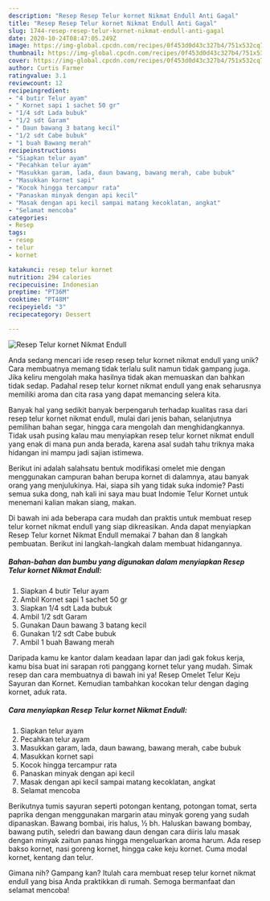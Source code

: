 ```yaml
---
description: "Resep Resep Telur kornet Nikmat Endull Anti Gagal"
title: "Resep Resep Telur kornet Nikmat Endull Anti Gagal"
slug: 1744-resep-resep-telur-kornet-nikmat-endull-anti-gagal
date: 2020-10-24T08:47:05.249Z
image: https://img-global.cpcdn.com/recipes/0f453d0d43c327b4/751x532cq70/resep-telur-kornet-nikmat-endull-foto-resep-utama.jpg
thumbnail: https://img-global.cpcdn.com/recipes/0f453d0d43c327b4/751x532cq70/resep-telur-kornet-nikmat-endull-foto-resep-utama.jpg
cover: https://img-global.cpcdn.com/recipes/0f453d0d43c327b4/751x532cq70/resep-telur-kornet-nikmat-endull-foto-resep-utama.jpg
author: Curtis Farmer
ratingvalue: 3.1
reviewcount: 12
recipeingredient:
- "4 butir Telur ayam"
- " Kornet sapi 1 sachet 50 gr"
- "1/4 sdt Lada bubuk"
- "1/2 sdt Garam"
- " Daun bawang 3 batang kecil"
- "1/2 sdt Cabe bubuk"
- "1 buah Bawang merah"
recipeinstructions:
- "Siapkan telur ayam"
- "Pecahkan telur ayam"
- "Masukkan garam, lada, daun bawang, bawang merah, cabe bubuk"
- "Masukkan kornet sapi"
- "Kocok hingga tercampur rata"
- "Panaskan minyak dengan api kecil"
- "Masak dengan api kecil sampai matang kecoklatan, angkat"
- "Selamat mencoba"
categories:
- Resep
tags:
- resep
- telur
- kornet

katakunci: resep telur kornet 
nutrition: 294 calories
recipecuisine: Indonesian
preptime: "PT36M"
cooktime: "PT48M"
recipeyield: "3"
recipecategory: Dessert

---
```



![Resep Telur kornet Nikmat Endull](https://img-global.cpcdn.com/recipes/0f453d0d43c327b4/751x532cq70/resep-telur-kornet-nikmat-endull-foto-resep-utama.jpg)

Anda sedang mencari ide resep resep telur kornet nikmat endull yang unik? Cara membuatnya memang tidak terlalu sulit namun tidak gampang juga. Jika keliru mengolah maka hasilnya tidak akan memuaskan dan bahkan tidak sedap. Padahal resep telur kornet nikmat endull yang enak seharusnya memiliki aroma dan cita rasa yang dapat memancing selera kita.

Banyak hal yang sedikit banyak berpengaruh terhadap kualitas rasa dari resep telur kornet nikmat endull, mulai dari jenis bahan, selanjutnya pemilihan bahan segar, hingga cara mengolah dan menghidangkannya. Tidak usah pusing kalau mau menyiapkan resep telur kornet nikmat endull yang enak di mana pun anda berada, karena asal sudah tahu triknya maka hidangan ini mampu jadi sajian istimewa.

Berikut ini adalah salahsatu bentuk modifikasi omelet mie dengan menggunakan campuran bahan berupa kornet di dalamnya, atau banyak orang yang menjulukinya. Hai, siapa sih yang tidak suka indomie? Pasti semua suka dong, nah kali ini saya mau buat Indomie Telur Kornet untuk menemani kalian makan siang, makan.


Di bawah ini ada beberapa cara mudah dan praktis untuk membuat resep telur kornet nikmat endull yang siap dikreasikan. Anda dapat menyiapkan Resep Telur kornet Nikmat Endull memakai 7 bahan dan 8 langkah pembuatan. Berikut ini langkah-langkah dalam membuat hidangannya.

<!--inarticleads1-->

##### Bahan-bahan dan bumbu yang digunakan dalam menyiapkan Resep Telur kornet Nikmat Endull:

1. Siapkan 4 butir Telur ayam
1. Ambil  Kornet sapi 1 sachet 50 gr
1. Siapkan 1/4 sdt Lada bubuk
1. Ambil 1/2 sdt Garam
1. Gunakan  Daun bawang 3 batang kecil
1. Gunakan 1/2 sdt Cabe bubuk
1. Ambil 1 buah Bawang merah


Daripada kamu ke kantor dalam keadaan lapar dan jadi gak fokus kerja, kamu bisa buat ini sarapan roti panggang kornet telur yang mudah. Simak resep dan cara membuatnya di bawah ini ya! Resep Omelet Telur Keju Sayuran dan Kornet. Kemudian tambahkan kocokan telur dengan daging kornet, aduk rata. 

<!--inarticleads2-->

##### Cara menyiapkan Resep Telur kornet Nikmat Endull:

1. Siapkan telur ayam
1. Pecahkan telur ayam
1. Masukkan garam, lada, daun bawang, bawang merah, cabe bubuk
1. Masukkan kornet sapi
1. Kocok hingga tercampur rata
1. Panaskan minyak dengan api kecil
1. Masak dengan api kecil sampai matang kecoklatan, angkat
1. Selamat mencoba


Berikutnya tumis sayuran seperti potongan kentang, potongan tomat, serta paprika dengan menggunakan margarin atau minyak goreng yang sudah dipanaskan. Bawang bombai, iris halus, ½ bh. Haluskan bawang bombay, bawang putih, seledri dan bawang daun dengan cara diiris lalu masak dengan minyak zaitun panas hingga mengeluarkan aroma harum. Ada resep bakso kornet, nasi goreng kornet, hingga cake keju kornet. Cuma modal kornet, kentang dan telur. 

Gimana nih? Gampang kan? Itulah cara membuat resep telur kornet nikmat endull yang bisa Anda praktikkan di rumah. Semoga bermanfaat dan selamat mencoba!
